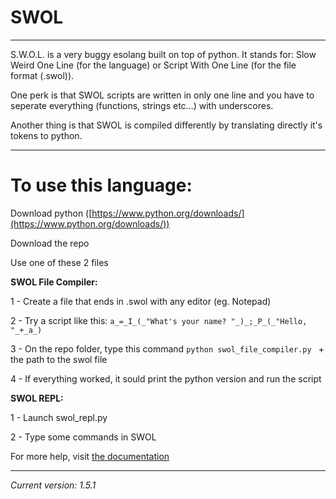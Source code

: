 # SWOL

------------------
S.W.O.L. is a very buggy esolang built on top of python. It stands for: Slow Weird One Line (for the language) or Script With One Line (for the file format (.swol)).

One perk is that SWOL scripts are written in only one line and you have to seperate everything (functions, strings etc...) with underscores.

Another thing is that SWOL is compiled differently by translating directly it's tokens to python.

-----------------
# To use this language:

  Download python ([https://www.python.org/downloads/](https://www.python.org/downloads/))
  
  Download the repo
  
  Use one of these 2 files

**SWOL File Compiler:**

  1 - Create a file that ends in .swol with any editor (eg. Notepad)

  2 - Try a script like this: `a_=_I_(_"What's your name? "_)_;_P_(_"Hello, "_+_a_)`

  3 - On the repo folder, type this command `python swol_file_compiler.py ` + the path to the swol file

  4 - If everything worked, it sould print the python version and run the script

**SWOL REPL:**

  1 - Launch swol_repl.py

  2 - Type some commands in SWOL


  For more help, visit [the documentation](https://tryan09.github.io/SWOL)

-----------------
*Current version: 1.5.1*
